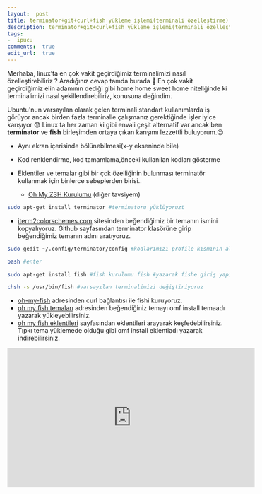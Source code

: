 ```yaml
---
layout:  post
title: terminator+git+curl+fish yükleme işlemi(terminali özelleştirme)
description: terminator+git+curl+fish yükleme işlemi(terminali özelleştirme)
tags:
-  ipucu
comments:  true
edit_url:  true
---
```


Merhaba, linux’ta en çok vakit geçirdiğimiz terminalimizi nasıl özelleştirebiliriz ? Aradığınız cevap tamda burada 💪 En çok vakit geçirdiğimiz elin adamının dediği gibi home home sweet home niteliğinde ki terminalimizi nasıl şekillendirebiliriz, konusuna değindim.

Ubuntu'nun varsayılan olarak gelen terminali standart kullanımlarda iş görüyor ancak birden fazla terminalle çalışmanız gerektiğinde işler iyice karışıyor 😓 Linux ta her zaman ki gibi envaii çeşit alternatif var ancak ben **terminator** ve **fish** birleşimden ortaya çıkan karışımı lezzettli buluyorum.😉

-   Aynı ekran içerisinde bölünebilmesi(x-y ekseninde bile)
-   Kod renklendirme, kod tamamlama,önceki kullanılan kodları gösterme
-   Eklentiler ve temalar gibi bir çok özelliğinin bulunması terminatör kullanmak için binlerce sebeplerden birisi..

	-  [Oh My ZSH Kurulumu](https://yuceltoluyag.github.io/oh-my-zsh-kurulumu-tema-ve-eklentiler/) (diğer tavsiyem)

```sh
sudo apt-get install terminator #terminatoru yüklüyoruzt
```
-   [iterm2colorschemes.com](http://iterm2colorschemes.com/%C2%A0) sitesinden beğendiğimiz bir temanın ismini kopyalıyoruz. Github sayfasından terminator klasörüne girip beğendiğimiz temanın adını aratıyoruz.

```sh
sudo gedit ~/.config/terminator/config #kodlarımızı profile kısmının altına yapıştırıyoruz
```
```sh
bash #enter
```
```sh
sudo apt-get install fish #fish kurulumu fish #yazarak fishe giriş yapıyoruz simgenin değiştiğini görebilirsiniz.
```
```sh
chsh -s /usr/bin/fish #varsayılan terminalimizi değiştiriyoruz
```

-   [oh-my-fish](https://github.com/oh-my-fish/oh-my-fish) adresinden curl bağlantısı ile fishi kuruyoruz.
-   [oh my fish temaları](https://github.com/oh-my-fish/oh-my-fish/blob/master/docs/Themes.md) adresinden beğendiğiniz temayı omf install temaadı yazarak yükleyebilirsiniz.
-   [oh my fish eklentileri](https://github.com/oh-my-fish)  sayfasından eklentileri arayarak keşfedebilirsiniz. Tıpkı tema yüklemede olduğu gibi omf install eklentiadı yazarak indirebilirsiniz.

<iframe width="560" height="315" src="https://www.youtube.com/embed/h78f3V4p09E" frameborder="0" allow="accelerometer; autoplay; encrypted-media; gyroscope; picture-in-picture" allowfullscreen></iframe>
